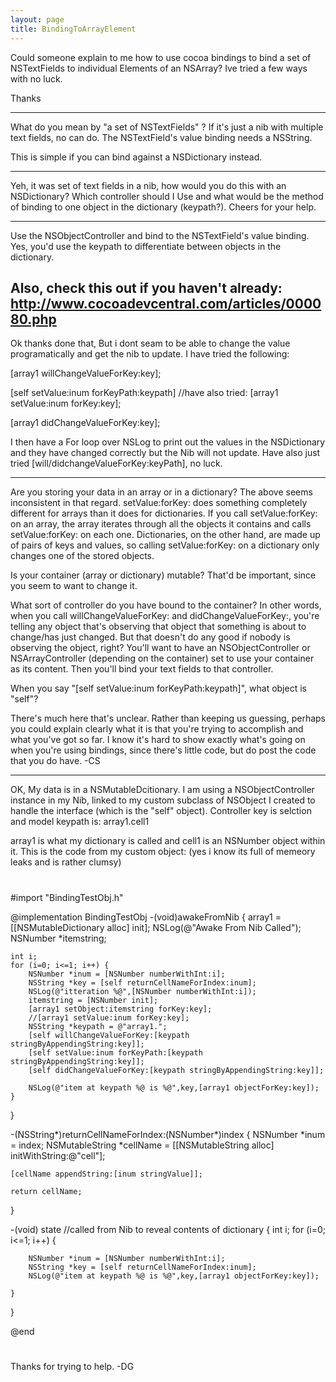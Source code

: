 ```yaml
---
layout: page
title: BindingToArrayElement
---
```




Could someone explain to me how to use cocoa bindings to bind a set of NSTextFields to individual Elements of an NSArray? 
Ive tried a few ways with no luck.

Thanks

----

What do you mean by "a set of NSTextFields" ?  If it's just a nib with multiple text fields, no can do.  The NSTextField's value binding needs a NSString.

This is simple if you can bind against a NSDictionary instead.


----

Yeh, it was set of text fields in a nib, how would you do this with an NSDictionary? Which controller should I Use and what would be the method of binding to one object in the dictionary (keypath?).
Cheers for your help. 


----

Use the NSObjectController and bind to the NSTextField's value binding.  Yes, you'd use the keypath to differentiate between objects in the dictionary.

Also, check this out if you haven't already:
http://www.cocoadevcentral.com/articles/000080.php
----

Ok thanks done that, But i dont seam to be able to change the value programatically and get the nib to update.
I have tried the following:

[array1 willChangeValueForKey:key];

[self setValue:inum forKeyPath:keypath] //have also tried: [array1 setValue:inum forKey:key];

[array1 didChangeValueForKey:key];

I then have a For loop over NSLog to print out the values in the NSDictionary and they have changed correctly but the Nib will not update.
Have also just tried [will/didchangeValueForKey:keyPath], no luck.

----
Are you storing your data in an array or in a dictionary? The above seems inconsistent in that regard. setValue:forKey: does something completely different for arrays than it does for dictionaries. If you call setValue:forKey: on an array, the array iterates through all the objects it contains and calls setValue:forKey: on each one. Dictionaries, on the other hand, are made up of pairs of keys and values, so calling setValue:forKey: on a dictionary only changes one of the stored objects.

Is your container (array or dictionary) mutable? That'd be important, since you seem to want to change it.

What sort of controller do you have bound to the container? In other words, when you call willChangeValueForKey: and didChangeValueForKey:, you're telling any object that's observing that object that something is about to change/has just changed. But that doesn't do any good if nobody is observing the object, right? You'll want to have an NSObjectController or NSArrayController (depending on the container) set to use your container as its content. Then you'll bind your text fields to that controller.

When you say "[self setValue:inum forKeyPath:keypath]", what object is "self"?

There's much here that's unclear. Rather than keeping us guessing, perhaps you could explain clearly what it is that you're trying to accomplish and what you've got so far. I know it's hard to show exactly what's going on when you're using bindings, since there's little code, but do post the code that you do have. -CS

----

OK,
My data is in a NSMutableDcitionary.
I am using a NSObjectController instance in my Nib, linked to my custom subclass of NSObject I created to handle the interface (which is the "self" object). Controller key is selction and model keypath is: array1.cell1

array1 is what my dictionary is called and cell1 is an NSNumber object within it. 
This is the code from my custom object: (yes i know its full of memeory leaks and is rather clumsy)
#       

#import "BindingTestObj.h"

@implementation BindingTestObj
-(void)awakeFromNib
{
	array1 = [[NSMutableDictionary alloc] init];
	NSLog(@"Awake From Nib Called");
	NSNumber *itemstring;
	
	int i;
	for (i=0; i<=1; i++) {
		NSNumber *inum = [NSNumber numberWithInt:i];
		NSString *key = [self returnCellNameForIndex:inum];
		NSLog(@"itteration %@",[NSNumber numberWithInt:i]);
		itemstring = [NSNumber init];
		[array1 setObject:itemstring forKey:key];
		//[array1 setValue:inum forKey:key];
		NSString *keypath = @"array1.";
		[self willChangeValueForKey:[keypath stringByAppendingString:key]];
		[self setValue:inum forKeyPath:[keypath stringByAppendingString:key]];
		[self didChangeValueForKey:[keypath stringByAppendingString:key]];
		
		NSLog(@"item at keypath %@ is %@",key,[array1 objectForKey:key]);
	}
}

-(NSString*)returnCellNameForIndex:(NSNumber*)index
{
	NSNumber *inum = index;
	NSMutableString *cellName = [[NSMutableString alloc] initWithString:@"cell"];

	[cellName appendString:[inum stringValue]];
	
	return cellName;
}

-(void) state //called from Nib to reveal contents of dictionary
{
	int i;
	for (i=0; i<=1; i++) {
		
		NSNumber *inum = [NSNumber numberWithInt:i];
		NSString *key = [self returnCellNameForIndex:inum];
		NSLog(@"item at keypath %@ is %@",key,[array1 objectForKey:key]);
		
	}
	 
}
	
@end
# 

Thanks for trying to help. -DG

